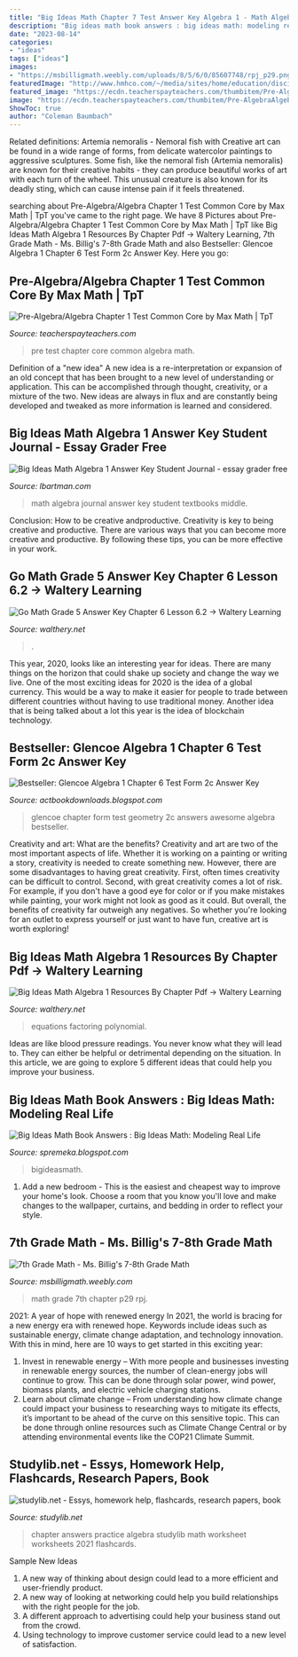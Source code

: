 ```yaml
---
title: "Big Ideas Math Chapter 7 Test Answer Key Algebra 1 - Math Algebra Journal Answer Key Student Textbooks Middle"
description: "Big ideas math book answers : big ideas math: modeling real life"
date: "2023-08-14"
categories:
- "ideas"
tags: ["ideas"]
images:
- "https://msbilligmath.weebly.com/uploads/8/5/6/0/85607748/rpj_p29.png"
featuredImage: "http://www.hmhco.com/~/media/sites/home/education/disciplines/mathematics/elementary/big-ideas-math/activity-math-practice.jpg?hu003d480u0026wu003d615u0026lau003den"
featured_image: "https://ecdn.teacherspayteachers.com/thumbitem/Pre-AlgebraAlgebra-Chapter-1-Test-Common-Core-1375144-1500873462/original-1375144-1.jpg"
image: "https://ecdn.teacherspayteachers.com/thumbitem/Pre-AlgebraAlgebra-Chapter-1-Test-Common-Core-1375144-1500873462/original-1375144-1.jpg"
ShowToc: true
author: "Coleman Baumbach"
---
```



Related definitions: Artemia nemoralis - Nemoral fish with
Creative art can be found in a wide range of forms, from delicate watercolor paintings to aggressive sculptures. Some fish, like the nemoral fish (Artemia nemoralis) are known for their creative habits - they can produce beautiful works of art with each turn of the wheel. This unusual creature is also known for its deadly sting, which can cause intense pain if it feels threatened.

	

		
searching about Pre-Algebra/Algebra Chapter 1 Test Common Core by Max Math | TpT you've came to the right page. We have 8 Pictures about Pre-Algebra/Algebra Chapter 1 Test Common Core by Max Math | TpT like Big Ideas Math Algebra 1 Resources By Chapter Pdf → Waltery Learning, 7th Grade Math - Ms. Billig&#039;s 7-8th Grade Math and also Bestseller: Glencoe Algebra 1 Chapter 6 Test Form 2c Answer Key. Here you go:
		
    
## Pre-Algebra/Algebra Chapter 1 Test Common Core By Max Math | TpT

<img loading=lazy src="https://ecdn.teacherspayteachers.com/thumbitem/Pre-AlgebraAlgebra-Chapter-1-Test-Common-Core-1375144-1500873462/original-1375144-1.jpg" onerror="this.onerror=null;this.src='https://tse3.mm.bing.net/th?id=OIP.6m-EtFt4lScaLkjPHUSqLQAAAA&amp;pid=15.1';" alt="Pre-Algebra/Algebra Chapter 1 Test Common Core by Max Math | TpT">

_Source: teacherspayteachers.com_

>pre test chapter core common algebra math. 

	

Definition of a "new idea"
A new idea is a re-interpretation or expansion of an old concept that has been brought to a new level of understanding or application. This can be accomplished through thought, creativity, or a mixture of the two. New ideas are always in flux and are constantly being developed and tweaked as more information is learned and considered.

    
## Big Ideas Math Algebra 1 Answer Key Student Journal - Essay Grader Free

<img loading=lazy src="http://www.hmhco.com/~/media/sites/home/education/disciplines/mathematics/elementary/big-ideas-math/activity-math-practice.jpg?hu003d480u0026wu003d615u0026lau003den" onerror="this.onerror=null;this.src='https://tse3.mm.bing.net/th?id=OIP.pyyUBD7kcDIoZDOCfCU7CwHaFx&amp;pid=15.1';" alt="Big Ideas Math Algebra 1 Answer Key Student Journal - essay grader free">

_Source: lbartman.com_

>math algebra journal answer key student textbooks middle. 

	

Conclusion: How to be creative andproductive.
Creativity is key to being creative and productive. There are various ways that you can become more creative and productive. By following these tips, you can be more effective in your work.

    
## Go Math Grade 5 Answer Key Chapter 6 Lesson 6.2 → Waltery Learning

<img loading=lazy src="https://i.ytimg.com/vi/gH4u6Z7OXaQ/maxresdefault.jpg" onerror="this.onerror=null;this.src='https://tse4.mm.bing.net/th?id=OIP.gxy0O0k6qTROJ1Lx2cA9TAHaEK&amp;pid=15.1';" alt="Go Math Grade 5 Answer Key Chapter 6 Lesson 6.2 → Waltery Learning">

_Source: walthery.net_

>. 

	

This year, 2020, looks like an interesting year for ideas. There are many things on the horizon that could shake up society and change the way we live. One of the most exciting ideas for 2020 is the idea of a global currency. This would be a way to make it easier for people to trade between different countries without having to use traditional money. Another idea that is being talked about a lot this year is the idea of blockchain technology.

    
## Bestseller: Glencoe Algebra 1 Chapter 6 Test Form 2c Answer Key

<img loading=lazy src="https://www.flaminke.com/wp-content/uploads/2018/09/glencoe-geometry-chapter-2-test-form-2c-answers-awesome-glencoe-mcgraw-hill-algebra-1-worksheet-answers-the-best-worksheets-of-glencoe-geometry-chapter-2-test-form-2c-answers.jpg" onerror="this.onerror=null;this.src='https://tse3.mm.bing.net/th?id=OIP.zRMOPw-9ZkZbSD1xQrTNoAHaLo&amp;pid=15.1';" alt="Bestseller: Glencoe Algebra 1 Chapter 6 Test Form 2c Answer Key">

_Source: actbookdownloads.blogspot.com_

>glencoe chapter form test geometry 2c answers awesome algebra bestseller. 

	

Creativity and art: What are the benefits?
Creativity and art are two of the most important aspects of life. Whether it is working on a painting or writing a story, creativity is needed to create something new. However, there are some disadvantages to having great creativity. First, often times creativity can be difficult to control. Second, with great creativity comes a lot of risk. For example, if you don't have a good eye for color or if you make mistakes while painting, your work might not look as good as it could. But overall, the benefits of creativity far outweigh any negatives. So whether you're looking for an outlet to express yourself or just want to have fun, creative art is worth exploring!

    
## Big Ideas Math Algebra 1 Resources By Chapter Pdf → Waltery Learning

<img loading=lazy src="https://ccssmathanswers.com/wp-content/uploads/2021/02/Big-Ideas-Math-Algebra-1-Answers-Chapter-7-Polynomial-Equations-and-Factoring-7.2-Question-53.png" onerror="this.onerror=null;this.src='https://tse4.mm.bing.net/th?id=OIP.IZllGZZKefSYda4ut4K9YAAAAA&amp;pid=15.1';" alt="Big Ideas Math Algebra 1 Resources By Chapter Pdf → Waltery Learning">

_Source: walthery.net_

>equations factoring polynomial. 

	

Ideas are like blood pressure readings. You never know what they will lead to. They can either be helpful or detrimental depending on the situation. In this article, we are going to explore 5 different ideas that could help you improve your business.

    
## Big Ideas Math Book Answers : Big Ideas Math: Modeling Real Life

<img loading=lazy src="https://ca.bigideasmath.com/uploads/images/features/pelessonpg.png" onerror="this.onerror=null;this.src='https://tse3.mm.bing.net/th?id=OIP.iLRnyDSx_ueDWYDjZ6uCbAHaJl&amp;pid=15.1';" alt="Big Ideas Math Book Answers : Big Ideas Math: Modeling Real Life">

_Source: spremeka.blogspot.com_

>bigideasmath. 

	

1. Add a new bedroom - This is the easiest and cheapest way to improve your home's look. Choose a room that you know you'll love and make changes to the wallpaper, curtains, and bedding in order to reflect your style.

    
## 7th Grade Math - Ms. Billig&#039;s 7-8th Grade Math

<img loading=lazy src="https://msbilligmath.weebly.com/uploads/8/5/6/0/85607748/rpj_p29.png" onerror="this.onerror=null;this.src='https://tse2.mm.bing.net/th?id=OIP.Lulf0ygb8qRrW4eMTgFkXgHaJP&amp;pid=15.1';" alt="7th Grade Math - Ms. Billig&#039;s 7-8th Grade Math">

_Source: msbilligmath.weebly.com_

>math grade 7th chapter p29 rpj. 

	

2021: A year of hope with renewed energy
In 2021, the world is bracing for a new energy era with renewed hope. Keywords include ideas such as sustainable energy, climate change adaptation, and technology innovation. With this in mind, here are 10 ways to get started in this exciting year:
1. Invest in renewable energy – With more people and businesses investing in renewable energy sources, the number of clean-energy jobs will continue to grow. This can be done through solar power, wind power, biomass plants, and electric vehicle charging stations.
2. Learn about climate change – From understanding how climate change could impact your business to researching ways to mitigate its effects, it’s important to be ahead of the curve on this sensitive topic. This can be done through online resources such as Climate Change Central or by attending environmental events like the COP21 Climate Summit.

    
## Studylib.net - Essys, Homework Help, Flashcards, Research Papers, Book

<img loading=lazy src="https://s2.studylib.net/store/data/010830981_1-977eea901db5039abe626d22bd43d88c-300x300.png" onerror="this.onerror=null;this.src='https://tse4.mm.bing.net/th?id=OIP.SeamwsVtV5f6UQXwDgHGvwAAAA&amp;pid=15.1';" alt="studylib.net - Essys, homework help, flashcards, research papers, book">

_Source: studylib.net_

>chapter answers practice algebra studylib math worksheet worksheets 2021 flashcards. 

	

Sample New Ideas
1. A new way of thinking about design could lead to a more efficient and user-friendly product.
2. A new way of looking at networking could help you build relationships with the right people for the job.
3. A different approach to advertising could help your business stand out from the crowd.
4. Using technology to improve customer service could lead to a new level of satisfaction.

